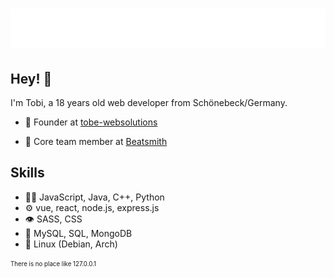 <h1 align="center">
  <img src="https://raw.githubusercontent.com/R4Tobi/R4Tobi/main/name.svg" alt="R4Tobi/Tobias Baake" />
</h1>

## Hey! 👋
I'm Tobi, a 18 years old web developer from Schönebeck/Germany.

- 🧭 Founder at [tobe-websolutions](https://www.tobe-websolutions.de)

- 👥 Core team member at [Beatsmith](https://github.com/EinfachValle/Beatsmith)

## Skills
- 👨‍💻 JavaScript, Java, C++, Python
- ⚙️ vue, react, node.js, express.js
- 👁️ SASS, CSS
- 💽 MySQL, SQL, MongoDB
- 🐧 Linux (Debian, Arch)



<sub><sup>There is no place like 127.0.0.1</sup></sub>
